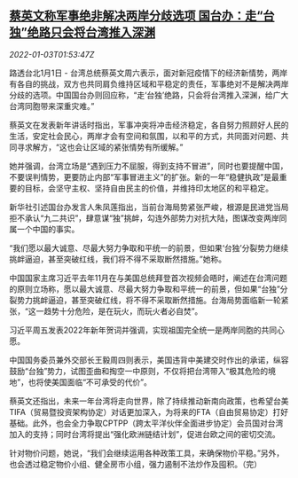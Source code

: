 <!--1641175263000-->
[蔡英文称军事绝非解决两岸分歧选项 国台办：走“台独”绝路只会将台湾推入深渊](https://cn.reuters.com/article/taiwan-beijing-0101-sat-idCNKBS2JD026)
------

<div><i>2022-01-03T01:53:47Z</i></div><p>路透台北1月1日 - 台湾总统蔡英文周六表示，面对新冠疫情下的经济新情势，两岸有各自的挑战，双方也共同肩负维持区域和平稳定的责任，军事绝对不是解决两岸分歧的选项。中国国台办则回应称，“走‘台独’绝路，只会将台湾推入深渊，给广大台湾同胞带来深重灾难。”</p><p>蔡英文在发表新年讲话时指出，军事冲突将冲击经济稳定，各自努力照顾好人民的生活，安定社会民心，两岸才会有空间和氛围，以和平的方式，共同面对问题、共同寻求解方，“这也会让区域的紧张情势有所缓解。”</p><p>她并强调，台湾立场是“遇到压力不屈服，得到支持不冒进”，同时也要提醒中国，不要误判情势，更要防止内部“军事冒进主义”的扩张。新的一年“稳健执政”是最重要的目标，会坚守主权、坚持自由民主的价值，并维持印太地区的和平稳定。</p><p>新华社引述国台办发言人朱凤莲指出，当前台海局势紧张严峻，根源是民进党当局拒不承认“九二共识”，肆意谋“独”挑衅，勾连外部势力对抗大陆，图谋改变两岸同属一个中国的事实。</p><p>“我们愿以最大诚意、尽最大努力争取和平统一的前景，但如果‘台独’分裂势力继续挑衅逼迫，甚至突破红线，我们将不得不采取断然措施。”她称。</p><p>中国国家主席习近平去年11月在与美国总统拜登首次视频会晤时，阐述在台湾问题的原则立场称，愿以最大诚意、尽最大努力争取和平统一的前景，但如果“台独”分裂势力挑衅逼迫，甚至突破红线，将不得不采取断然措施。台海局势面临新一轮紧张，“这一趋势十分危险，是在玩火，而玩火者必自焚”。</p><p>习近平周五发表2022年新年贺词并强调，实现祖国完全统一是两岸同胞的共同心愿。</p><p>中国国务委员兼外交部长王毅周四则表示，美国违背中美建交时作出的承诺，纵容鼓励“台独”势力，试图歪曲和掏空一中原则，不仅将把台湾带入“极其危险的境地”，也将使美国面临“不可承受的代价”。</p><p>蔡英文还指出，未来一年台湾将走向世界，除了持续推动新南向政策，也希望台美TIFA（贸易暨投资架构协定）对话更加深入，为将来的FTA（自由贸易协定）打好基础。此外，也会全力争取CPTPP（跨太平洋伙伴全面进步协定）会员国对台湾加入的支持；同时台湾将提出“强化欧洲链结计划”，促进台欧之间的密切交流。</p><p>针对物价问题，她说，“我们会继续运用各种政策工具，来确保物价平稳。”另外，也会透过稳定物价小组、健全房市小组，强力遏制不法炒作及囤积。（完）</p>
